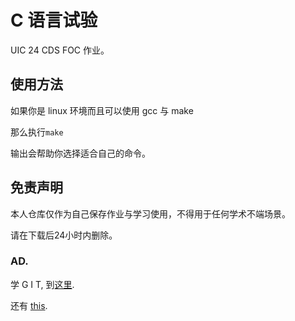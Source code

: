 # C 语言试验
UIC 24 CDS FOC 作业。

## 使用方法
如果你是 linux 环境而且可以使用 gcc 与 make

那么执行`make`

输出会帮助你选择适合自己的命令。

## 免责声明
本人仓库仅作为自己保存作业与学习使用，不得用于任何学术不端场景。

请在下载后24小时内删除。

### AD.
学 G I T, 到[这里](./docs/git-guide.md).

还有 [this](./docs/看这个.md).